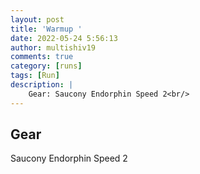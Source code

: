 ```yaml
---
layout: post
title: 'Warmup '
date: 2022-05-24 5:56:13
author: multishiv19
comments: true
category: [runs]
tags: [Run]
description: |
    Gear: Saucony Endorphin Speed 2<br/>
---
```


## Gear
Saucony Endorphin Speed 2



<div width='100%' class='strava-embed-placeholder' data-embed-type='activity' data-embed-id='7196746943'></div>
<script src='https://strava-embeds.com/embed.js'></script>
